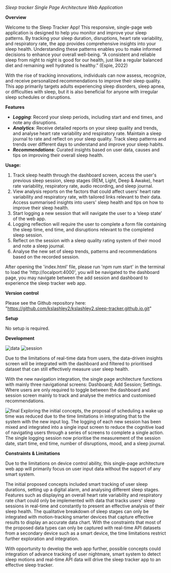 *Sleep tracker Single Page Architecture Web Application*

**Overview**

Welcome to the Sleep Tracker App! This responsive, single-page web application is designed to help you monitor and improve your sleep patterns. By tracking your sleep duration, disruptions, heart rate variability, and respiratory rate, the app provides comprehensive insights into your sleep health. Understanding these patterns enables you to make informed decisions to enhance your overall well-being. “A consistent and reliable sleep from night to night is good for our health, just like a regular balanced diet and remaining well hydrated is healthy.” (Espie, 2022) 

With the rise of tracking innovations, individuals can now assess, recognize, and receive personalized recommendations to improve their sleep quality. This app primarily targets adults experiencing sleep disorders, sleep apnea, or difficulties with sleep, but it is also beneficial for anyone with irregular sleep schedules or disruptions.

**Features**

- ***Logging***: Record your sleep periods, including start and end times, and note any disruptions.
- ***Analytics***: Receive detailed reports on your sleep quality and trends, and analyse heart rate variability and respiratory rate. Maintain a sleep journal to rate and reflect on your sleep quality. Track sleep patterns and trends over different days to understand and improve your sleep habits.
- ***Recommendations***: Curated insights based on user data, causes and tips on improving their overall sleep health.

**Usage:**

1. Track sleep health through the dashboard screen, access the user's previous sleep session, sleep stages (REM, Light, Deep & Awake), heart rate variability, respiratory rate, audio recording, and sleep journal. 
2. View analysis reports on the factors that could affect users' heart rate variability and respiratory rate, with tailored links relevant to their data. Access summarised insights into users' sleep health and tips on how to improve their sleep health.
3. Start logging a new session that will navigate the user to a ‘sleep state’ of the web app. 
4. Logging reflection will require the user to complete a form file containing the sleep time, end time, and disruptions relevant to the completed sleep session.
5. Reflect on the session with a sleep quality rating system of their mood and note a sleep journal.
6. Analyse the new set of sleep trends, patterns and recommendations based on the recorded session. 

After opening the 'index.html' file, please run 'npm rum start' in the terminal to load the 'http://localport:4000', you will be navigated to the dashboard page, you may navigate between the add session and dashboard to experience the sleep tracker web app. 

**Version control**

Please see the Github repository here: "https://github.com/kslashley2/kslashley2.sleep-tracker.github.io.git"

**Setup**

No setup is required.


**Development**

![data](https://github.com/kslashley2/kslashley2.sleep-tracker.github.io/assets/142209634/ca1225f4-dcf6-45da-b706-83d3cc3ac118)
![session](https://github.com/kslashley2/kslashley2.sleep-tracker.github.io/assets/142209634/966766a4-c474-4177-8a71-a209b4da8a25)

Due to the limitations of real-time data from users, the data-driven insights screen will be integrated with the dashboard and filtered to prioritised dataset that can still effectively measure user sleep health.  

With the new navigation integration, the single page architecture functions with mainly three navigational screens: Dashboard; Add Session; Settings. Where users are only required to toggle between the dashboard and session screen mainly to track and analyse the metrics and customised recommendations. 

![final](https://github.com/kslashley2/kslashley2.sleep-tracker.github.io/assets/142209634/679e16cc-8682-4069-9a82-07187b2c8ae2)
Exploring the initial concepts, the proposal of scheduling a wake up time was reduced due to the time limitations in integrating that to the system with the new input log. The logging of each new session has been mixed and integrated into a single input screen to reduce the cognitive load of navigating users through a series of screens to complete a single action. The single logging session now prioritise the measurement of the session date, start time, end time, number of disruptions, mood, and a sleep journal. 

**Constraints & Limitations**

Due to the limitations on device control ability, this single-page architecture web app will primarily focus on user input data without the support of any smart system. 

The initial proposed concepts included smart tracking of user sleep durations, setting up a digital alarm, and analysing different sleep stages. Features such as displaying an overall heart rate variability and respiratory rate chart could only be implemented with data that tracks users' sleep sessions in real-time and constantly to present an effective analysis of their sleep health. The qualitative breakdown of sleep stages can only be integrated with motion-tracking smarter devices that capture effective results to display an accurate data chart.  With the constraints that most of the proposed data types can only be captured with real-time API datasets from a secondary device such as a smart device, the time limitations restrict further exploration and integration. 

With opportunity to develop the web app further, possible concepts could integration of advance tracking of user nightmare, smart system to detect sleep motions and real-time API data will drive the sleep tracker app to an effective sleep tracker.

